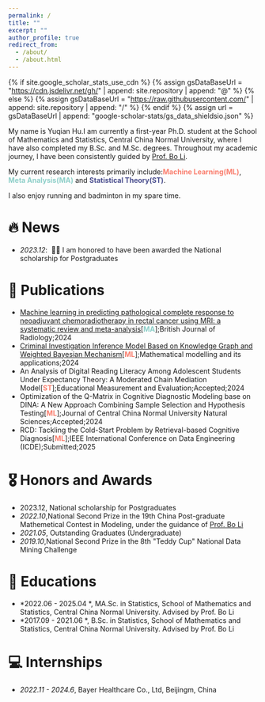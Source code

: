 ```yaml
---
permalink: /
title: ""
excerpt: ""
author_profile: true
redirect_from: 
  - /about/
  - /about.html
---
```


{% if site.google_scholar_stats_use_cdn %}
{% assign gsDataBaseUrl = "https://cdn.jsdelivr.net/gh/" | append: site.repository | append: "@" %}
{% else %}
{% assign gsDataBaseUrl = "https://raw.githubusercontent.com/" | append: site.repository | append: "/" %}
{% endif %}
{% assign url = gsDataBaseUrl | append: "google-scholar-stats/gs_data_shieldsio.json" %}

<span class='anchor' id='about-me'></span>


My name is Yuqian Hu.I am currently a first-year Ph.D. student at the School of Mathematics and Statistics, Central China Normal University, where I have also completed my B.Sc. and M.Sc. degrees. Throughout my academic journey, I have been consistently guided by [Prof. Bo Li](https://maths.ccnu.edu.cn/info/1040/18436.htm).

My current research interests primarily include:**<span style="color:#FA7F6F">Machine Learning(ML)</span>**, **<span style="color:#8ECFC9">Meta Analysis(MA)</span>** and **<span style="color:#4A4E8E">Statistical Theory(ST)</span>**. 

I also enjoy running and badminton in my spare time.

# 🔥 News
- *2023.12*: &nbsp;🎉🎉 I am honored to have been awarded the National scholarship for Postgraduates

# 📝 Publications
- [Machine learning in predicting pathological complete response to neoadjuvant chemoradiotherapy in rectal cancer using MRI: a systematic review and meta-analysis](https://academic.oup.com/bjr/article/97/1159/1243/7668440?login=true)[**<span style="color:#8ECFC9">MA</span>**];British Journal of Radiology;2024
- [Criminal Investigation Inference Model Based on Knowledge Graph and Weighted Bayesian Mechanism](https://qxyy.cbpt.cnki.net/WKD3/WebPublication/paperDigest.aspx?paperID=465d2cf3-31c0-4602-8f1c-c6de5edb68b1)[**<span style="color:#FA7F6F">ML</span>**];Mathematical modelling and its applications;2024
- An Analysis of Digital Reading Literacy Among Adolescent Students Under Expectancy Theory: A Moderated Chain Mediation Model[**<span style="color:#FA7F6F">ST</span>**];Educational Measurement and Evaluation;Accepted;2024
- Optimization of the Q-Matrix in Cognitive Diagnostic Modeling base on DINA: A New Approach Combining Sample Selection and Hypothesis Testing[**<span style="color:#FA7F6F">ML</span>**];Journal of Central China Normal University Natural Sciences;Accepted;2024
- RCD: Tackling the Cold-Start Problem by Retrieval-based Cognitive Diagnosis[**<span style="color:#FA7F6F">ML</span>**];IEEE International Conference on Data Engineering (ICDE);Submitted;2025


# 🎖 Honors and Awards
- 2023.12, National scholarship for Postgraduates
- *2022.10*,National Second Prize in the 19th China Post-graduate Mathemetical Contest in Modeling, under the guidance of [Prof. Bo Li](https://maths.ccnu.edu.cn/info/1040/18436.htm)
- *2021.05*, Outstanding Graduates (Undergraduate)
- *2019.10*,National Second Prize in the 8th "Teddy Cup" National Data Mining Challenge

# 📖 Educations
- *2022.06 - 2025.04 *, MA.Sc. in Statistics, School of Mathematics and Statistics, Central China Normal University. Advised by Prof. Bo Li
- *2017.09 - 2021.06 *, B.Sc. in Statistics, School of Mathematics and Statistics, Central China Normal University. Advised by Prof. Bo Li

# 💻 Internships
- *2022.11 - 2024.6*, Bayer Healthcare Co., Ltd, Beijingm, China
